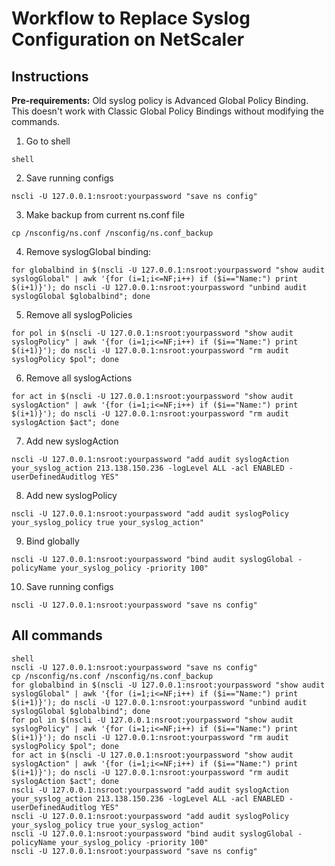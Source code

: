 # Workflow to Replace Syslog Configuration on NetScaler
## Instructions

**Pre-requirements:** Old syslog policy is Advanced Global Policy Binding. This doesn't work with Classic Global Policy Bindings without modifying the commands.
1) Go to shell
```
shell
```

2) Save running configs
```
nscli -U 127.0.0.1:nsroot:yourpassword "save ns config"
```

3) Make backup from current ns.conf file
```
cp /nsconfig/ns.conf /nsconfig/ns.conf_backup
```

4) Remove syslogGlobal binding:
```
for globalbind in $(nscli -U 127.0.0.1:nsroot:yourpassword "show audit syslogGlobal" | awk '{for (i=1;i<=NF;i++) if ($i=="Name:") print $(i+1)}'); do nscli -U 127.0.0.1:nsroot:yourpassword "unbind audit syslogGlobal $globalbind"; done
```

5) Remove all syslogPolicies
```
for pol in $(nscli -U 127.0.0.1:nsroot:yourpassword "show audit syslogPolicy" | awk '{for (i=1;i<=NF;i++) if ($i=="Name:") print $(i+1)}'); do nscli -U 127.0.0.1:nsroot:yourpassword "rm audit syslogPolicy $pol"; done
```

6) Remove all syslogActions
```
for act in $(nscli -U 127.0.0.1:nsroot:yourpassword "show audit syslogAction" | awk '{for (i=1;i<=NF;i++) if ($i=="Name:") print $(i+1)}'); do nscli -U 127.0.0.1:nsroot:yourpassword "rm audit syslogAction $act"; done
```

7) Add new syslogAction
```
nscli -U 127.0.0.1:nsroot:yourpassword "add audit syslogAction your_syslog_action 213.138.150.236 -logLevel ALL -acl ENABLED -userDefinedAuditlog YES"
```

8) Add new syslogPolicy
```
nscli -U 127.0.0.1:nsroot:yourpassword "add audit syslogPolicy your_syslog_policy true your_syslog_action"
```

9) Bind globally
```
nscli -U 127.0.0.1:nsroot:yourpassword "bind audit syslogGlobal -policyName your_syslog_policy -priority 100"
```

10) Save running configs
```
nscli -U 127.0.0.1:nsroot:yourpassword "save ns config"
```


## All commands
```
shell
nscli -U 127.0.0.1:nsroot:yourpassword "save ns config"
cp /nsconfig/ns.conf /nsconfig/ns.conf_backup
for globalbind in $(nscli -U 127.0.0.1:nsroot:yourpassword "show audit syslogGlobal" | awk '{for (i=1;i<=NF;i++) if ($i=="Name:") print $(i+1)}'); do nscli -U 127.0.0.1:nsroot:yourpassword "unbind audit syslogGlobal $globalbind"; done
for pol in $(nscli -U 127.0.0.1:nsroot:yourpassword "show audit syslogPolicy" | awk '{for (i=1;i<=NF;i++) if ($i=="Name:") print $(i+1)}'); do nscli -U 127.0.0.1:nsroot:yourpassword "rm audit syslogPolicy $pol"; done
for act in $(nscli -U 127.0.0.1:nsroot:yourpassword "show audit syslogAction" | awk '{for (i=1;i<=NF;i++) if ($i=="Name:") print $(i+1)}'); do nscli -U 127.0.0.1:nsroot:yourpassword "rm audit syslogAction $act"; done
nscli -U 127.0.0.1:nsroot:yourpassword "add audit syslogAction your_syslog_action 213.138.150.236 -logLevel ALL -acl ENABLED -userDefinedAuditlog YES"
nscli -U 127.0.0.1:nsroot:yourpassword "add audit syslogPolicy your_syslog_policy true your_syslog_action"
nscli -U 127.0.0.1:nsroot:yourpassword "bind audit syslogGlobal -policyName your_syslog_policy -priority 100"
nscli -U 127.0.0.1:nsroot:yourpassword "save ns config"
```
